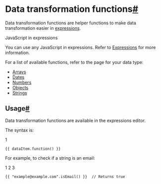 [](https://github.com/n8n-io/n8n-docs/edit/main/docs/code/builtin/data-transformation-functions/index.md "Edit this page")

# Data transformation functions[#](#data-transformation-functions "Permanent link")

Data transformation functions are helper functions to make data transformation easier in [expressions](../../../glossary/#expression-n8n).

JavaScript in expressions

You can use any JavaScript in expressions. Refer to [Expressions](../../expressions/) for more information.

For a list of available functions, refer to the page for your data type:

*   [Arrays](arrays/)
*   [Dates](dates/)
*   [Numbers](numbers/)
*   [Objects](objects/)
*   [Strings](strings/)

## Usage[#](#usage "Permanent link")

Data transformation functions are available in the expressions editor.

The syntax is:

1

`{{ dataItem.function() }}`

For example, to check if a string is an email:

1
2
3

`{{ "example@example.com".isEmail() }}  // Returns true`